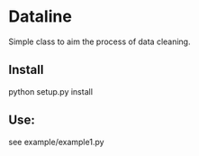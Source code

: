 # Dataline

Simple class to aim the process of data cleaning.

Install
-------

python setup.py install

Use:
----

see example/example1.py




